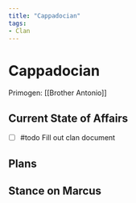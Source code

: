 ```yaml
---
title: "Cappadocian"
tags:
- Clan
---
```


# Cappadocian
Primogen:  [[Brother Antonio]]

## Current State of Affairs
- [ ] #todo Fill out clan document

## Plans

## Stance on Marcus